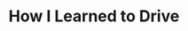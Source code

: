 ---
title: "How I Learned to Drive"
poster: how-i-learned-to-drive.jpg
header: ''
description: >-
  Mary-Louise Parker and David Morse reunite for the Broadway debut of Paula
  Vogel's Pulitzer-winning play.
theater: Samuel J Friedman Theatre
original_preview: '2022-03-29'
original_opening: '2022-04-19'
preview: '2022-03-29'
opening: '2022-04-19'
closing: ''
tonyaward: false
criticspick: false
tags: 
  - Play
trailer: 'https://www.youtube.com/watch?v=l8tYkzwJySI'
website: 'https://manhattantheatreclub.com/2019-20-season/how-i-learned-to-drive/'
tickets:
  - highlight: false
    info: 'https://manhattantheatreclub.com/season-tickets/30-under-35/'
    title: $30 under 35
    type: thirtyUnder35
  - highlight: false
    info: >-
      When available, student rush tickets may be purchased in-person at the
      Friedman Theatre box office on the day of the performance. Tickets are
      $27, which includes a $2 facility fee. Limit two tickets per valid student
      I.D.
    title: $29 Student
    type: studentRush
  - highlight: false
    info: https://stubhub.prf.hn/l/7oxdpJL
    title: 2ndry Market
    type: stubhub
---